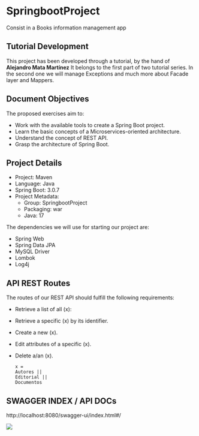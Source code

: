 # SpringbootProject
Consist in a Books information management app

## Tutorial Development
This project has been developed through a tutorial, by the hand of __Alejandro Mata Martínez__
It belongs to the first part of two tutorial series.
In the second one we will manage Exceptions and much more about Facade layer and Mappers.

## Document Objectives
The proposed exercises aim to:

- Work with the available tools to create a Spring Boot project.
- Learn the basic concepts of a Microservices-oriented architecture.
- Understand the concept of REST API.
- Grasp the architecture of Spring Boot.

## Project Details
- Project: Maven
- Language: Java
- Spring Boot: 3.0.7
- Project Metadata:
    - Group: SpringbootProject
    - Packaging: war
    - Java: 17

The dependencies we will use for starting our project are:
- Spring Web
- Spring Data JPA
- MySQL Driver
- Lombok
- Log4j

## API REST Routes
The routes of our REST API should fulfill the following requirements:

- Retrieve a list of all (x):
  
- Retrieve a specific (x) by its identifier.
- Create a new (x).
- Edit attributes of a specific (x).
- Delete a/an (x).

      x =
      Autores ||
      Editorial ||
      Documentos 

## SWAGGER INDEX / API DOCs
http://localhost:8080/swagger-ui/index.html#/

![](/images/swaggerDoc.png)